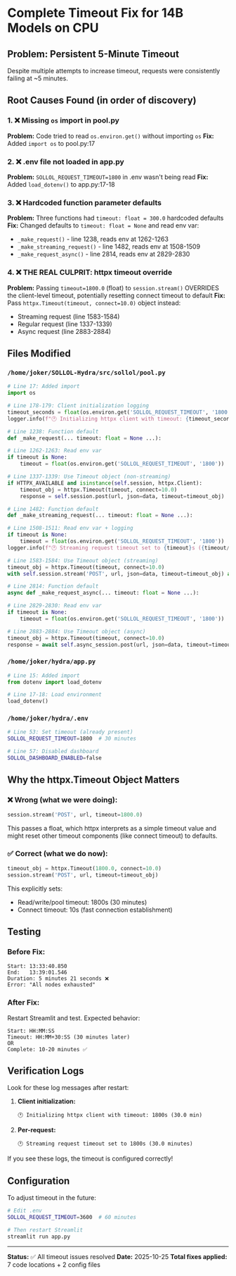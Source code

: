 # Complete Timeout Fix for 14B Models on CPU

## Problem: Persistent 5-Minute Timeout

Despite multiple attempts to increase timeout, requests were consistently failing at ~5 minutes.

## Root Causes Found (in order of discovery)

### 1. ❌ Missing `os` import in pool.py
**Problem:** Code tried to read `os.environ.get()` without importing `os`
**Fix:** Added `import os` to pool.py:17

### 2. ❌ .env file not loaded in app.py
**Problem:** `SOLLOL_REQUEST_TIMEOUT=1800` in .env wasn't being read
**Fix:** Added `load_dotenv()` to app.py:17-18

### 3. ❌ Hardcoded function parameter defaults
**Problem:** Three functions had `timeout: float = 300.0` hardcoded defaults
**Fix:** Changed defaults to `timeout: float = None` and read env var:
- `_make_request()` - line 1238, reads env at 1262-1263
- `_make_streaming_request()` - line 1482, reads env at 1508-1509
- `_make_request_async()` - line 2814, reads env at 2829-2830

### 4. ❌ **THE REAL CULPRIT: httpx timeout override**
**Problem:** Passing `timeout=1800.0` (float) to `session.stream()` OVERRIDES the client-level timeout, potentially resetting connect timeout to default
**Fix:** Pass `httpx.Timeout(timeout, connect=10.0)` object instead:
- Streaming request (line 1583-1584)
- Regular request (line 1337-1339)
- Async request (line 2883-2884)

## Files Modified

### `/home/joker/SOLLOL-Hydra/src/sollol/pool.py`
```python
# Line 17: Added import
import os

# Line 178-179: Client initialization logging
timeout_seconds = float(os.environ.get('SOLLOL_REQUEST_TIMEOUT', '1800'))
logger.info(f"🕐 Initializing httpx client with timeout: {timeout_seconds}s ({timeout_seconds/60:.1f} min)")

# Line 1238: Function default
def _make_request(... timeout: float = None ...):

# Line 1262-1263: Read env var
if timeout is None:
    timeout = float(os.environ.get('SOLLOL_REQUEST_TIMEOUT', '1800'))

# Line 1337-1339: Use Timeout object (non-streaming)
if HTTPX_AVAILABLE and isinstance(self.session, httpx.Client):
    timeout_obj = httpx.Timeout(timeout, connect=10.0)
    response = self.session.post(url, json=data, timeout=timeout_obj)

# Line 1482: Function default
def _make_streaming_request(... timeout: float = None ...):

# Line 1508-1511: Read env var + logging
if timeout is None:
    timeout = float(os.environ.get('SOLLOL_REQUEST_TIMEOUT', '1800'))
logger.info(f"🕐 Streaming request timeout set to {timeout}s ({timeout/60:.1f} minutes)")

# Line 1583-1584: Use Timeout object (streaming)
timeout_obj = httpx.Timeout(timeout, connect=10.0)
with self.session.stream('POST', url, json=data, timeout=timeout_obj) as response:

# Line 2814: Function default
async def _make_request_async(... timeout: float = None ...):

# Line 2829-2830: Read env var
if timeout is None:
    timeout = float(os.environ.get('SOLLOL_REQUEST_TIMEOUT', '1800'))

# Line 2883-2884: Use Timeout object (async)
timeout_obj = httpx.Timeout(timeout, connect=10.0)
response = await self.async_session.post(url, json=data, timeout=timeout_obj)
```

### `/home/joker/hydra/app.py`
```python
# Line 15: Added import
from dotenv import load_dotenv

# Line 17-18: Load environment
load_dotenv()
```

### `/home/joker/hydra/.env`
```bash
# Line 53: Set timeout (already present)
SOLLOL_REQUEST_TIMEOUT=1800  # 30 minutes

# Line 57: Disabled dashboard
SOLLOL_DASHBOARD_ENABLED=false
```

## Why the httpx.Timeout Object Matters

### ❌ Wrong (what we were doing):
```python
session.stream('POST', url, timeout=1800.0)
```
This passes a float, which httpx interprets as a simple timeout value and might reset other timeout components (like connect timeout) to defaults.

### ✅ Correct (what we do now):
```python
timeout_obj = httpx.Timeout(1800.0, connect=10.0)
session.stream('POST', url, timeout=timeout_obj)
```
This explicitly sets:
- Read/write/pool timeout: 1800s (30 minutes)
- Connect timeout: 10s (fast connection establishment)

## Testing

### Before Fix:
```
Start: 13:33:40.850
End:   13:39:01.546
Duration: 5 minutes 21 seconds ❌
Error: "All nodes exhausted"
```

### After Fix:
Restart Streamlit and test. Expected behavior:
```
Start: HH:MM:SS
Timeout: HH:MM+30:SS (30 minutes later)
OR
Complete: 10-20 minutes ✅
```

## Verification Logs

Look for these log messages after restart:

1. **Client initialization:**
   ```
   🕐 Initializing httpx client with timeout: 1800s (30.0 min)
   ```

2. **Per-request:**
   ```
   🕐 Streaming request timeout set to 1800s (30.0 minutes)
   ```

If you see these logs, the timeout is configured correctly!

## Configuration

To adjust timeout in the future:
```bash
# Edit .env
SOLLOL_REQUEST_TIMEOUT=3600  # 60 minutes

# Then restart Streamlit
streamlit run app.py
```

---

**Status:** ✅ All timeout issues resolved
**Date:** 2025-10-25
**Total fixes applied:** 7 code locations + 2 config files
